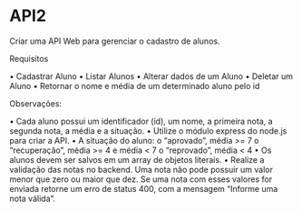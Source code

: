 # API2


Criar uma API Web para gerenciar o cadastro de alunos.



Requisitos


• Cadastrar Aluno
• Listar Alunos
• Alterar dados de um Aluno
• Deletar um Aluno
• Retornar o nome e média de um determinado aluno pelo id



Observações:



• Cada aluno possui um identificador (id), um nome, a primeira nota, a segunda nota, a
média e a situação.
• Utilize o módulo express do node.js para criar a API.
• A situação do aluno:
o “aprovado”, média >= 7
o “recuperação”, média >= 4 e média < 7
o “reprovado”, média < 4
• Os alunos devem ser salvos em um array de objetos literais.
• Realize a validação das notas no backend. Uma nota não pode possuir um valor menor
que zero ou maior que dez. Se uma nota com esses valores for enviada retorne um
erro de status 400, com a mensagem “Informe uma nota válida”.
